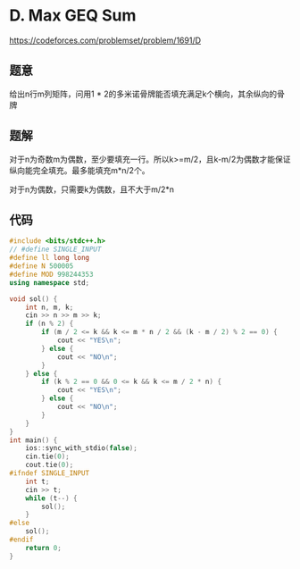 # D. Max GEQ Sum
https://codeforces.com/problemset/problem/1691/D

## 题意

给出n行m列矩阵，问用1 * 2的多米诺骨牌能否填充满足k个横向，其余纵向的骨牌

## 题解

对于n为奇数m为偶数，至少要填充一行。所以k>=m/2，且k-m/2为偶数才能保证纵向能完全填充。最多能填充m*n/2个。

对于n为偶数，只需要k为偶数，且不大于m/2*n
## 代码

``` cpp
#include <bits/stdc++.h>
// #define SINGLE_INPUT
#define ll long long
#define N 500005
#define MOD 998244353
using namespace std;

void sol() {
    int n, m, k;
    cin >> n >> m >> k;
    if (n % 2) {
        if (m / 2 <= k && k <= m * n / 2 && (k - m / 2) % 2 == 0) {
            cout << "YES\n";
        } else {
            cout << "NO\n";
        }
    } else {
        if (k % 2 == 0 && 0 <= k && k <= m / 2 * n) {
            cout << "YES\n";
        } else {
            cout << "NO\n";
        }
    }
}
int main() {
    ios::sync_with_stdio(false);
    cin.tie(0);
    cout.tie(0);
#ifndef SINGLE_INPUT
    int t;
    cin >> t;
    while (t--) {
        sol();
    }
#else
    sol();
#endif
    return 0;
}
```